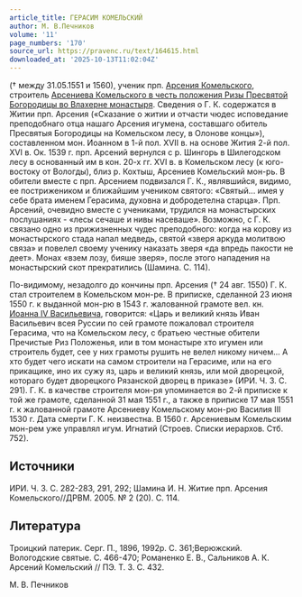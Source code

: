 ```yaml
---
article_title: ГЕРАСИМ КОМЕЛЬСКИЙ
author: М. В.Печников
volume: '11'
page_numbers: '170'
source_url: https://pravenc.ru/text/164615.html
downloaded_at: '2025-10-13T11:02:04Z'
---
```


(† между 31.05.1551 и 1560), ученик прп. [Арсения Комельского](<https://pravenc.ru/text/Арсения Комельского.html>), строитель [Арсениева Комельского в честь положения Ризы Пресвятой Богородицы во Влахерне монастыря](<https://pravenc.ru/text/АРСЕНИЕВ КОМЕЛЬСКИЙ В ЧЕСТЬ ПОЛОЖЕНИЯ РИЗ ПРЕСВЯТОЙ БОГОРОДИЦЫ ВО ВЛАХЕРНЕ МОНАСТЫРЬ.html>). Сведения о Г. К. содержатся в Житии прп. Арсения («Сказание о житии и отчасти чюдес исповедание преподобнаго отца нашаго Арсения игумена, составшаго обитель Пресвятыя Богородицы на Комельском лесу, в Олонове концы»), составленном мон. Иоанном в 1-й пол. XVII в. на основе Жития 2-й пол. XVI в. Ок. 1539 г. прп. Арсений вернулся с р. Шингорь в Шилегодском лесу в основанный им в кон. 20-х гг. XVI в. в Комельском лесу (к юго-востоку от Вологды), близ р. Кохтыш, Арсениев Комельский мон-рь. В обители вместе с прп. Арсением подвизался Г. К., являвшийся, видимо, ее пострижеником и ближайшим учеником святого: «Святый... имея у себе брата именем Герасима, духовна и добродетелна старца». Прп. Арсений, очевидно вместе с учениками, трудился на монастырских послушаниях - «лесы сечаше и нивы насеваше». Возможно, с Г. К. связано одно из прижизненных чудес преподобного: когда на корову из монастырского стада напал медведь, святой «зверя аркуда молитвою связа» и повелел своему ученику наказать зверя «да впредь пакости не деет». Монах «взем лозу, бияше зверя», после этого нападения на монастырский скот прекратились (Шамина. С. 114).

По-видимому, незадолго до кончины прп. Арсения († 24 авг. 1550) Г. К. стал строителем в Комельском мон-ре. В приписке, сделанной 23 июня 1550 г. к выданной мон-рю в 1543 г. жалованной грамоте вел. кн. [Иоанна IV Васильевича](<https://pravenc.ru/text/Иоанна IV Васильевича.html>), говорится: «Царь и великий князь Иван Васильевич всея Руссии по сей грамоте пожаловал строителя Герасима, что на Комельском лесу, с братьею честные обители Пречистые Риз Положенья, или в том монастыре хто игумен или строитель будет, сее у них грамоты рушить не велел никому ничем... А хто будет чего искати на самом строители на Герасиме, или на его прикащике, ино их сужу яз, царь и великий князь, или мой дворецкой, котораго будет дворецкого Рязанской дворец в приказе» (ИРИ. Ч. 3. С. 291). Г. К. в качестве строителя мон-ря упоминается во 2-й приписке к той же грамоте, сделанной 31 мая 1551 г., а также в приписке 17 мая 1551 г. к жалованной грамоте Арсениеву Комельскому мон-рю Василия III 1530 г. Дата смерти Г. К. неизвестна. В 1560 г. Арсениевым Комельским мон-рем уже управлял игум. Игнатий (Строев. Списки иерархов. Стб. 752).

## Источники

ИРИ. Ч. 3. С. 282-283, 291, 292; Шамина И. Н. Житие прп. Арсения Комельского//ДРВМ. 2005. № 2 (20). С. 114.

## Литература

Троицкий патерик. Серг. П., 1896, 1992р. С. 361;Верюжский. Вологодские святые. С. 466-470; Романенко Е. В., Сальников А. К. Арсений Комельский // ПЭ. Т. 3. С. 432.

М. В.  Печников
